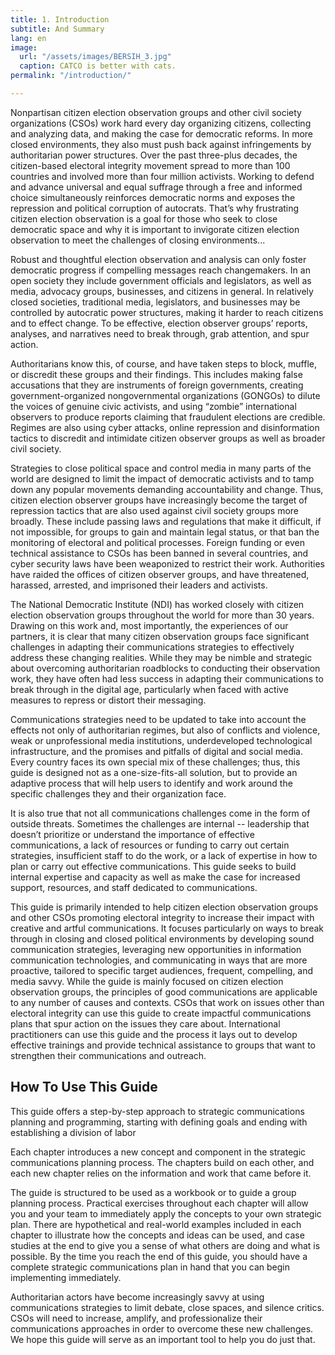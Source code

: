 ```yaml
---
title: 1. Introduction
subtitle: And Summary
lang: en
image:
  url: "/assets/images/BERSIH_3.jpg"
  caption: CATCO is better with cats.
permalink: "/introduction/"

---
```

Nonpartisan citizen election observation groups and other civil society organizations (CSOs) work hard every day organizing citizens, collecting and analyzing data, and making the case for democratic reforms. In more closed environments, they also must push back against infringements by authoritarian power structures. Over the past three-plus decades, the citizen-based electoral integrity movement spread to more than 100 countries and involved more than four million activists. Working to defend and advance universal and equal suffrage through a free and informed choice simultaneously reinforces democratic norms and exposes the repression and political corruption of autocrats. That’s why frustrating citizen election observation is a goal for those who seek to close democratic space and why it is important to invigorate citizen election observation to meet the challenges of closing environments...

Robust and thoughtful election observation and analysis can only foster democratic progress if compelling messages reach changemakers. In an open society they include government officials and legislators, as well as media, advocacy groups, businesses, and citizens in general. In relatively closed societies, traditional media, legislators, and businesses may be controlled by autocratic power structures, making it harder to reach citizens and to effect change. To be effective, election observer groups’ reports, analyses, and narratives need to break through, grab attention, and spur action.

Authoritarians know this, of course, and have taken steps to block, muffle, or discredit these groups and their findings. This includes making false accusations that they are instruments of foreign governments, creating government-organized nongovernmental organizations (GONGOs) to dilute the voices of genuine civic activists, and using “zombie” international observers to produce reports claiming that fraudulent elections are credible. Regimes are also using cyber attacks, online repression and disinformation tactics to discredit and intimidate citizen observer groups as well as broader civil society.

Strategies to close political space and control media in many parts of the world are designed to limit the impact of democratic activists and to tamp down any popular movements demanding accountability and change. Thus, citizen election observer groups have increasingly become the target of repression tactics that are also used against civil society groups more broadly. These include passing laws and regulations that make it difficult, if not impossible, for groups to gain and maintain legal status, or that ban the monitoring of electoral and political processes. Foreign funding or even technical assistance to CSOs has been banned in several countries, and cyber security laws have been weaponized to restrict their work. Authorities have raided the offices of citizen observer groups, and have threatened, harassed, arrested, and imprisoned their leaders and activists.

The National Democratic Institute (NDI) has worked closely with citizen election observation groups throughout the world for more than 30 years. Drawing on this work and, most importantly, the experiences of our partners, it is clear that many citizen observation groups face significant challenges in adapting their communications strategies to effectively address these changing realities. While they may be nimble and strategic about overcoming authoritarian roadblocks to conducting their observation work, they have often had less success in adapting their communications to break through in the digital age, particularly when faced with active measures to repress or distort their messaging.

Communications strategies need to be updated to take into account the effects not only of authoritarian regimes, but also of conflicts and violence, weak or unprofessional media institutions, underdeveloped technological infrastructure, and the promises and pitfalls of digital and social media. Every country faces its own special mix of these challenges; thus, this guide is designed not as a one-size-fits-all solution, but to provide an adaptive process that will help users to identify and work around the specific challenges they and their organization face.

It is also true that not all communications challenges come in the form of outside threats. Sometimes the challenges are internal -- leadership that doesn’t prioritize or understand the importance of effective communications, a lack of resources or funding to carry out certain strategies, insufficient staff to do the work, or a lack of expertise in how to plan or carry out effective communications. This guide seeks to build internal expertise and capacity as well as make the case for increased support, resources, and staff dedicated to communications.

This guide is primarily intended to help citizen election observation groups and other CSOs promoting electoral integrity to increase their impact with creative and artful communications. It focuses particularly on ways to break through in closing and closed political environments by developing sound communication strategies, leveraging new opportunities in information communication technologies, and communicating in ways that are more proactive, tailored to specific target audiences, frequent, compelling, and media savvy. While the guide is mainly focused on citizen election observation groups, the principles of good communications are applicable to any number of causes and contexts. CSOs that work on issues other than electoral integrity can use this guide to create impactful communications plans that spur action on the issues they care about. International practitioners can use this guide and the process it lays out to develop effective trainings and provide technical assistance to groups that want to strengthen their communications and outreach.

## How To Use This Guide

This guide offers a step-by-step approach to strategic communications planning and programming, starting with defining goals and ending with establishing a division of labor

Each chapter introduces a new concept and component in the strategic communications planning process. The chapters build on each other, and each new chapter relies on the information and work that came before it.

The guide is structured to be used as a workbook or to guide a group planning process. Practical exercises throughout each chapter will allow you and your team to immediately apply the concepts to your own strategic plan. There are hypothetical and real-world examples included in each chapter to illustrate how the concepts and ideas can be used, and case studies at the end to give you a sense of what others are doing and what is possible. By the time you reach the end of this guide, you should have a complete strategic communications plan in hand that you can begin implementing immediately.

Authoritarian actors have become increasingly savvy at using communications strategies to limit debate, close spaces, and silence critics. CSOs will need to increase, amplify, and professionalize their communications approaches in order to overcome these new challenges. We hope this guide will serve as an important tool to help you do just that.